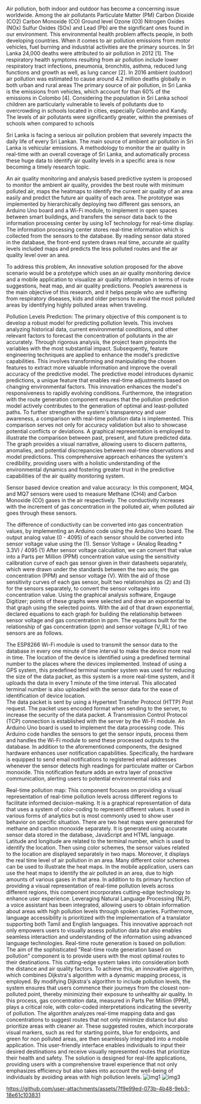 Air pollution, both indoor and outdoor has become a concerning issue worldwide. Among the air 
pollutants Particulate Matter (PM) Carbon Dioxide (CO2) Carbon Monoxide (CO) Ground level 
Ozone (O3) Nitrogen Oxides (NOx) Sulfur Oxides (SOx) and Lead (Pb) are the significant ones 
found in our environment. This environmental health problem affects people, in both developing 
countries. 
When it comes to air pollution emissions from motor vehicles, fuel burning and industrial 
activities are the primary sources. In Sri Lanka 24,000 deaths were attributed to air pollution in 
2012 [1]. The respiratory health symptoms resulting from air pollution include lower respiratory 
tract infections, pneumonia, bronchitis, asthma, reduced lung functions and growth as well, as 
lung cancer [2]. In 2016 ambient (outdoor) air pollution was estimated to cause around 4.2 
million deaths globally in both urban and rural areas 
The primary source of air pollution, in Sri Lanka is the emissions from vehicles, which account for 
than 60% of the emissions in Colombo [4]. Considering the population in Sri Lanka school 
children are particularly vulnerable to levels of pollutants due to overcrowding in schools located 
in cities, especially Colombo and Kandy. The levels of air pollutants were significantly greater, 
within the premises of schools when compared to schools 

Sri Lanka is facing a serious air pollution problem that severely impacts the daily life of 
every Sri Lankan. The main source of ambient air pollution in Sri Lanka is vehicular 
emissions. A methodology to monitor the air quality in real-time with an overall coverage 
of Sri Lanka, and automatically process these huge data to identify air quality levels in a 
specific area is now becoming a timely research topic. 

An air quality monitoring and analysis based predictive system is proposed to monitor the 
ambient air quality, provides the best route with minimum polluted air, maps the 
heatmaps to identify the current air quality of an area easily and predict the future air 
quality of each area. The prototype was implemented by hierarchically deploying two 
different gas sensors, an Arduino Uno board and a Wi-Fi module, to implement in open 
spaces between smart buildings, and transfers the sensor data back to the information 
processing center by using IoT technology for real-time display. The information 
processing center stores real-time information which is collected from the sensors to the 
database. By reading sensor data stored in the database, the front-end system draws real
time, accurate air quality levels included maps and predicts the less polluted routes and 
the air quality level over an area.  

To address this problem, An innovative solution proposed for the above scenario would 
be a prototype which uses an air quality monitoring device and a mobile application to 
visualize air quality information in terms of route suggestions, heat map, and air quality 
predictions. People’s awareness is the main objective of this research, and it helps people 
who are suffering from respiratory diseases, kids and older persons to avoid the most 
polluted areas by identifying highly polluted areas when traveling. 

Pollution Levels Prediction: 
The primary objective of this component is to develop a robust model for predicting 
pollution levels. This involves analyzing historical data, current environmental conditions, 
and other relevant factors to forecast the concentration of pollutants in the air 
accurately. Through rigorous analysis, the project team pinpoints the variables with the 
most substantial impact. Subsequently, feature engineering techniques are applied to 
enhance the model's predictive capabilities. This involves transforming and manipulating 
the chosen features to extract more valuable information and improve the overall 
accuracy of the predictive model. The predictive model introduces dynamic predictions, 
a unique feature that enables real-time adjustments based on changing environmental 
factors. This innovation enhances the model's responsiveness to rapidly evolving 
conditions. Furthermore, the integration with the route generation component ensures 
that the pollution prediction model actively contributes to the generation of optimal and 
least-polluted paths. 
To further strengthen the system's transparency and user awareness, a comparison with 
real-time pollution data is implemented. This comparison serves not only for accuracy 
validation but also to showcase potential conflicts or deviations. A graphical 
representation is employed to illustrate the comparison between past, present, and 
future predicted data. The graph provides a visual narrative, allowing users to discern 
patterns, anomalies, and potential discrepancies between real-time observations and 
model predictions. This comprehensive approach enhances the system's credibility, 
providing users with a holistic understanding of the environmental dynamics and 
fostering greater trust in the predictive capabilities of the air quality monitoring system.

Sensor based device creation and value accuracy: 
In this component, MQ4, and MQ7 sensors were used to measure Methane (CH4) and 
Carbon Monoxide (CO) gases in the air respectively. The conductivity increases with the 
increment of gas concentration in the polluted air, when polluted air goes through these 
sensors. 

The difference of conductivity can be converted into gas concentration values, by 
implementing an Arduino code using the Arduino Uno board. The output analog value 
(0 - 4095) of each sensor should be converted into sensor voltage value using the (1). 
Sensor Voltage = (Analog Reading * 3.3V) / 4095 (1) 
After sensor voltage calculation, we can convert that value into a Parts per Million (PPM) 
concentration value using the sensitivity calibration curve of each gas sensor given in 
their datasheets separately, which were drawn under the standards between the two 
axis; the gas concentration (PPM) and sensor voltage (V). With the aid of those sensitivity 
curves of each gas sensor, built two relationships as (2) and (3) for the sensors separately, 
to convert the sensor voltages into concentration value. Using the graphical analysis 
software, Engauge Digitizer; points of these graphs were selected and drew an 
exponential to that graph using the selected points. With the aid of that drawn 
exponential, declared equations to each graph for building the relationship between 
sensor voltage and gas concentration in ppm. The equations built for the relationship of 
gas concentration (ppm) and sensor voltage (V_RL) of two sensors are as follows.  
 
 
The ESP8266 Wi-Fi module is used to transmit the sensor data to the database in every 
one minute of time interval to make the device more real in time. The location of the 
device is identified using a predefined terminal number to the places where the devices 
implemented. Instead of using a GPS system, this predefined terminal number system 
was used for reducing the size of the data packet, as this system is a more real-time 
system, and it uploads the data in every 1 minute of the time interval. This allocated 
terminal number is also uploaded with the sensor data for the ease of identification of 
device location.  
The data packet is sent by using a Hypertext Transfer Protocol (HTTP) Post request. The 
packet uses encoded format when sending to the server, to increase the security of the 
data packet. A Transmission Control Protocol (TCP) connection is established with the 
server by the Wi-Fi module. An Arduino Uno board is used to implement the data 
processing code. This Arduino code handles the sensors to get the sensor inputs, process 
them and handles the Wi-Fi module to send these processed outputs to the database. 
In addition to the aforementioned components, the designed hardware enhances user 
notification capabilities. Specifically, the hardware is equipped to send email 
notifications to registered email addresses whenever the sensor detects high readings 
for particulate matter or Carbon monoxide. This notification feature adds an extra layer 
of proactive communication, alerting users to potential environmental risks and 

Real-time pollution map: 
This component focuses on providing a visual representation of real-time pollution levels across 
different regions to facilitate informed decision-making. It is a graphical representation of data 
that uses a system of color-coding to represent different values. It used in various forms of 
analytics but is most commonly used to show user behavior on specific situation. There are two 
heat maps were generated for methane and carbon monoxide separately. It is generated using 
accurate sensor data stored in the database, JavaScript and HTML language. Latitude and 
longitude are related to the terminal number, which is used to identify the location. Then using 
color schemes, the sensor values related to the location are displayed separately in two maps. 
Moreover, it displays the real time level of air pollution in an area. Many different color schemes 
can be used to illustrate the heat maps. In the mobile application, users can use the heat maps 
to identify the air polluted in an area, due to high amounts of various gases in that area. 
In addition to its primary function of providing a visual representation of real-time pollution levels 
across different regions, this component incorporates cutting-edge technology to enhance user 
experience. Leveraging Natural Language Processing (NLP), a voice assistant has been integrated, 
allowing users to obtain information about areas with high pollution levels through spoken 
queries. Furthermore, language accessibility is prioritized with the implementation of a 
translator supporting both Tamil and English languages. This innovative approach not only 
empowers users to visually assess pollution data but also enables seamless interaction and 
understanding of the information using advanced language technologies. 
Real-time route generation is based on pollution: 
The aim of the sophisticated "Real-time route generation based on pollution" component is to 
provide users with the most optimal routes to their destinations. This cutting-edge system takes 
into consideration both the distance and air quality factors. To achieve this, an innovative 
algorithm, which combines Dijkstra's algorithm with a dynamic mapping process, is employed. By 
modifying Dijkstra's algorithm to include pollution levels, the system ensures that users 
commence their journeys from the closest non-polluted point, thereby minimizing their exposure 
to unhealthy air quality. In this process, gas concentration data, measured in Parts Per Million 
(PPM), plays a critical role, with color-coded interpretations indicating the severity of pollution. 
The algorithm analyzes real-time mapping data and gas concentrations to suggest routes that not 
only minimize distance but also prioritize areas with cleaner air. These suggested routes, which 
incorporate visual markers, such as red for starting points, blue for endpoints, and green for non
polluted areas, are then seamlessly integrated into a mobile application. This user-friendly 
interface enables individuals to input their desired destinations and receive visually represented 
routes that prioritize their health and safety. The solution is designed for real-life applications, 
providing users with a comprehensive travel experience that not only emphasizes efficiency but 
also takes into account the well-being of individuals by avoiding areas with high pollution levels. 
![img1](https://github.com/user-attachments/assets/78b833fb-0644-46a6-b255-3817dcce9bcd)
![img3](https://github.com/user-attachments/assets/e95cc76a-f831-4a17-b377-37657c911445)


https://github.com/user-attachments/assets/7f9e99ed-073b-4b48-9eb3-18e61c103831

